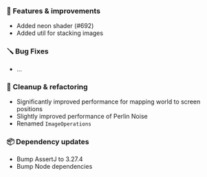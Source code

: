 ### 🚀 Features & improvements

- Added neon shader (#692)
- Added util for stacking images

### 🪛 Bug Fixes

- ...

### 🧽 Cleanup & refactoring

- Significantly improved performance for mapping world to screen positions
- Slightly improved performance of Perlin Noise
- Renamed `ImageOperations`

### 📦 Dependency updates

- Bump AssertJ to 3.27.4
- Bump Node dependencies